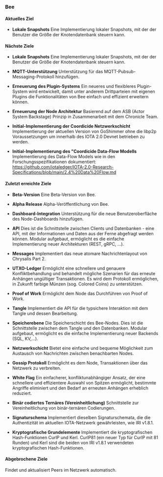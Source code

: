 ### Bee

#### Aktuelles Ziel
- **Lokale Snapshots**
Eine Implementierung lokaler Snapshots, mit der der Benutzer die Größe der Knotendatenbank steuern kann.

#### Nächste Ziele
- **Lokale Snapshots**
Eine Implementierung lokaler Snapshots, mit der der Benutzer die Größe der Knotendatenbank steuern kann.

- **MQTT-Unterstützung**
Unterstützung für das MQTT-Pubsub-Messaging-Protokoll hinzufügen.

- **Erneuerung des Plugin-Systems**
Ein neueres und flexibleres Plugin-System wird entwickelt, damit unter anderem Drittparteien mit eigenen Plugins die Funktionalitäten von Bee einfach und effizient erweitern können.

- **Erneuerung der Node Architektur**
Basierend auf dem ASB (Actor System Backstage) Prinzip in Zusammenarbeit mit dem Chronicle Team.

- **Initial-Implementierung der Coordicide Netzwerkschicht**
Implementierung der aktuellen Version von GoShimmer ohne die libp2p Voraussetzungen um innerhalb des IOTA 2.0 Devnet betrieben zu werden.

- **Initial-Implementierung des "Coordicide Data-Flow Modells**
Implementierung des Data-Flow Models wie in den Forschungsspezifikationen dokumentiert: https://github.com/iotaledger/IOTA-2.0-Research-Specifications/blob/main/2.4%20Data%20Flow.md

#### Zuletzt erreichte Ziele
- **Beta-Version**
Eine Beta-Version von Bee.

- **Alpha Release**
Alpha-Veröffentlichung von Bee.

- **Dashboard-Integration**
Unterstützung für die neue Benutzeroberfläche des Node-Dashboards hinzufügen.

- **API**
Dies ist die Schnittstelle zwischen Clients und Datenbanken - eine API, mit der Informationen und Daten aus der Ferne abgefragt werden können. Modular aufgebaut, ermöglicht es die einfache Implementierung neuer Architekturen (REST, gRPC, …).

- **Messages**
Implementiert das neue atomare Nachrichtenlayout von Chrysalis Part 2.

- **UTXO-Ledger**
Ermöglicht eine schnellere und genauere Konfliktbehandlung und behandelt mögliche Szenarien für das erneute Anhängen ungültiger Transaktionen. Es wird dem Protokoll ermöglichen, in Zukunft farbige Münzen (sog. Colored Coins) zu unterstützen.

- **Proof of Work**
Ermöglicht dem Node das Durchführen von Proof of Work.

- **Tangle**
Implementiert die API für die typsichere Interaktion mit dem Tangle und dessen Bearbeitung.

- **Speicherebene**
Die Speicherschicht des Bee-Nodes. Dies ist die Schnittstelle zwischen dem Tangle und den Datenbanken. Modular aufgebaut, ermöglicht es die einfache Implementierung neuer Backends (SQL, KV,…).

- **Netzwerkschicht**
Bietet eine einfache und bequeme Möglichkeit zum Austausch von Nachrichten zwischen benachbarten Nodes.


- **Gossip Protokoll**
Ermöglicht es dem Node, Transaktionen über das Netzwerk zu verbreiten.

- **White Flag**
Ein einfacherer, konfliktunabhängiger Ansatz, der eine schnellere und effizientere Auswahl von Spitzen ermöglicht, bestimmte Angriffe eliminiert und den Bedarf an erneuten Anhängen erheblich reduziert.

- **Binär codiertes Ternäres (Vereinheitlichung)**
Schnittstelle zur Vereinheitlichung von binär-ternären Codierungen.

- **Signaturschema**
Implementiert dieselben Signaturschemata, die die Authentizität im aktuellen IOTA-Netzwerk gewährleisten, wie IRI v1.8.1.

- **Kryptografische Grundelemente**
Implementiert die kryptografischen Hash-Funktionen CurlP und Kerl. CurlP81 (ein neuer Typ für CurlP mit 81 Runden) und Kerl sind die beiden von IRI v1.8.1 verwendeten kryptografischen Hash-Funktionen.

#### Abgebrochene Ziele
Findet und aktualisiert Peers im Netzwerk automatisch.
